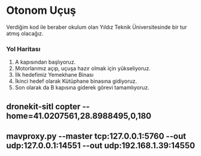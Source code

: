 # Otonom Uçuş
Verdiğim kod ile beraber okulum olan Yıldız Teknik Üniversitesinde bir tur atmış olacağız.

### Yol Haritası
1. A kapısından başlıyoruz.
2. Motorlarımız açıp, uçuşa hazır olmak için yükseliyoruz.
3. İlk hedefimiz Yemekhane Binası
4. İkinci hedef olarak Kütüphane binasına gidiyoruz.
5. Son olarak da B kapısına giderek görevi tamamlıyoruz.



## dronekit-sitl copter --home=41.0207561,28.8988495,0,180
## mavproxy.py --master tcp:127.0.0.1:5760 --out udp:127.0.0.1:14551 --out udp:192.168.1.39:14550
